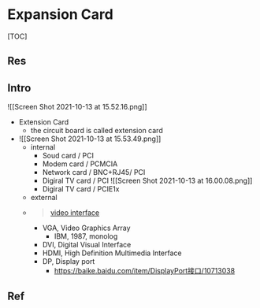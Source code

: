 # Expansion Card

[TOC]



## Res


## Intro
![[Screen Shot 2021-10-13 at 15.52.16.png]]




+  Extension Card
	+  the circuit board is called extension card
+ ![[Screen Shot 2021-10-13 at 15.53.49.png]]
	+ internal 
		+ Soud card / PCI
		+ Modem card / PCMCIA
		+ Network card / BNC+RJ45/ PCI
		+ Digiral TV card / PCI
		![[Screen Shot 2021-10-13 at 16.00.08.png]]
		+ Digiral TV card / PCIE1x
	+ external
	+ > [video interface](https://zhuanlan.zhihu.com/p/133994348)
		+  VGA, Video Graphics Array
			+ IBM, 1987, monolog 
		+ DVI, Digital Visual Interface
		+ HDMI, High Definition Multimedia Interface
		+ DP, Display port
			+ https://baike.baidu.com/item/DisplayPort接口/10713038






## Ref

